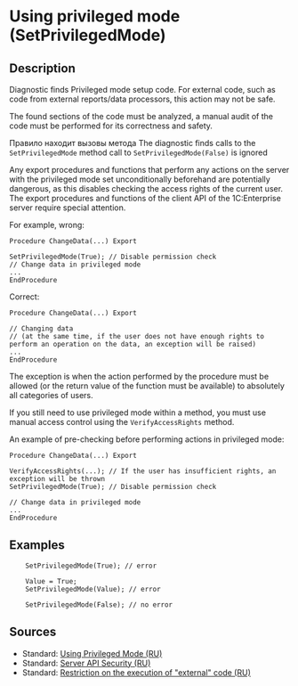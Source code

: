 # Using privileged mode (SetPrivilegedMode)

<!-- Блоки выше заполняются автоматически, не трогать -->
## Description
<!-- Описание диагностики заполняется вручную. Необходимо понятным языком описать смысл и схему работу -->
Diagnostic finds Privileged mode setup code.
For external code, such as code from external reports/data processors, this action may not be safe.

The found sections of the code must be analyzed, a manual audit of the code must be performed for its correctness and safety.

Правило находит вызовы метода The diagnostic finds calls to the `SetPrivilegedMode` method
call to `SetPrivilegedMode(False)` is ignored

Any export procedures and functions that perform any actions on the server with the privileged mode set unconditionally beforehand are potentially dangerous, as this disables checking the access rights of the current user. The export procedures and functions of the client API of the 1C:Enterprise server require special attention.

For example, wrong:
```bsl
Procedure ChangeData(...) Export

SetPrivilegedMode(True); // Disable permission check
// Change data in privileged mode
...
EndProcedure
```
Correct:
```bsl
Procedure ChangeData(...) Export

// Changing data
// (at the same time, if the user does not have enough rights to perform an operation on the data, an exception will be raised)
...
EndProcedure
```
The exception is when the action performed by the procedure must be allowed (or the return value of the function must be available) to absolutely all categories of users.

If you still need to use privileged mode within a method, you must use manual access control using the `VerifyAccessRights` method.

An example of pre-checking before performing actions in privileged mode:
```bsl
Procedure ChangeData(...) Export

VerifyAccessRights(...); // If the user has insufficient rights, an exception will be thrown
SetPrivilegedMode(True); // Disable permission check

// Change data in privileged mode
...
EndProcedure
```
## Examples
<!-- В данном разделе приводятся примеры, на которые диагностика срабатывает, а также можно привести пример, как можно исправить ситуацию -->
```bsl
    SetPrivilegedMode(True); // error

    Value = True;
    SetPrivilegedMode(Value); // error

    SetPrivilegedMode(False); // no error
```
## Sources
<!-- Необходимо указывать ссылки на все источники, из которых почерпнута информация для создания диагностики -->
<!-- Примеры источников

* Source: [Standard: Modules (RU)](https://its.1c.ru/db/v8std#content:456:hdoc)
* Useful information: [Refusal to use modal windows (RU)](https://its.1c.ru/db/metod8dev#content:5272:hdoc)
* Источник: [Cognitive complexity, ver. 1.4](https://www.sonarsource.com/docs/CognitiveComplexity.pdf) -->
* Standard: [Using Privileged Mode (RU)](https://its.1c.ru/db/v8std/content/485/hdoc)
* Standard: [Server API Security (RU)](https://its.1c.ru/db/v8std#content:678:hdoc)
* Standard: [Restriction on the execution of "external" code (RU)](https://its.1c.ru/db/v8std/content/669/hdoc)
